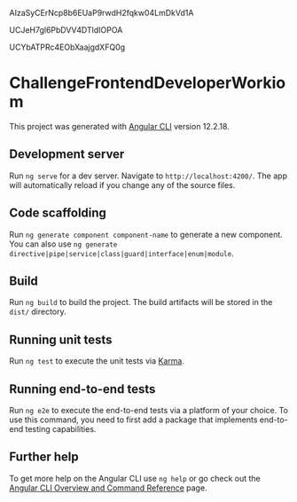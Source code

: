 <!-- update readme.md -->
<!-- say about youtube key here as well.. -->

<!-- youtubeApiKey: 'AIzaSyBLWIHwCUL49fhN_gBu1y27XUc9t-xM458' -->

AIzaSyCErNcp8b6EUaP9rwdH2fqkw04LmDkVd1A


UCJeH7gl6PbDVV4DTldIOPOA

UCYbATPRc4EObXaajgdXFQ0g


# ChallengeFrontendDeveloperWorkiom

This project was generated with [Angular CLI](https://github.com/angular/angular-cli) version 12.2.18.

## Development server

Run `ng serve` for a dev server. Navigate to `http://localhost:4200/`. The app will automatically reload if you change any of the source files.

## Code scaffolding

Run `ng generate component component-name` to generate a new component. You can also use `ng generate directive|pipe|service|class|guard|interface|enum|module`.

## Build

Run `ng build` to build the project. The build artifacts will be stored in the `dist/` directory.

## Running unit tests

Run `ng test` to execute the unit tests via [Karma](https://karma-runner.github.io).

## Running end-to-end tests

Run `ng e2e` to execute the end-to-end tests via a platform of your choice. To use this command, you need to first add a package that implements end-to-end testing capabilities.

## Further help

To get more help on the Angular CLI use `ng help` or go check out the [Angular CLI Overview and Command Reference](https://angular.io/cli) page.
